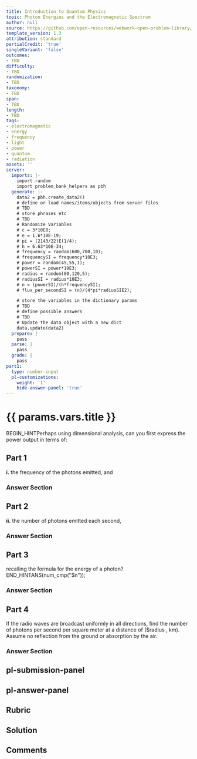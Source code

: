 ```yaml
---
title: Introduction to Quantum Physics
topic: Photon Energies and the Electromagnetic Spectrum
author: null
source: https://github.com/open-resources/webwork-open-problem-library/tree/master/Contrib/BrockPhysics/College_Physics_Urone/29.Introduction_to_Quantum_Physics/29-03.Photon_Energies_and_the_Electromagnetic_Spectrum/NU_U17_29_03_014.pg
template_version: 1.3
attribution: standard
partialCredit: 'true'
singleVariant: 'false'
outcomes:
- TBD
difficulty:
- TBD
randomization:
- TBD
taxonomy:
- TBD
span:
- TBD
length:
- TBD
tags:
- electromagnetic
- energy
- frequency
- light
- power
- quantum
- radiation
assets: ''
server:
  imports: |-
    import random
    import problem_bank_helpers as pbh
  generate: |-
    data2 = pbh.create_data2()
    # define or load names/items/objects from server files
    # TBD
    # store phrases etc
    # TBD
    # Randomize Variables
    # c = 3*10E8;
    # e = 1.6*10E-19;
    # pi = (2143/22)E(1/4);
    # h = 6.63*10E-34;
    # frequency = random(600,700,10);
    # frequencySI = frequency*10E3;
    # power = random(45,55,1);
    # powerSI = power*10E3;
    # radius = random(80,120,5);
    # radiusSI = radius*10E3;
    # n = (powerSI)/(h*frequencySI);
    # flux_per_secondSI = (n)/(4*pi*radiusSIE2);

    # store the variables in the dictionary params
    # TBD
    # define possible answers
    # TBD
    # Update the data object with a new dict
    data.update(data2)
  prepare: |
    pass
  parse: |
    pass
  grade: |
    pass
part1:
  type: number-input
  pl-customizations:
    weight: '1'
    hide-answer-panel: 'true'
---
```


# {{ params.vars.title }} 


BEGIN_HINTPerhaps using dimensional analysis, can you first express the power output in terms of:

## Part 1 
<b>i.</b> the frequency of the photons emitted, and 


 ### Answer Section

## Part 2 
<b>ii.</b> the number of photons emitted each second, 


 ### Answer Section

## Part 3 
recalling the formula for the energy of a photon?END_HINTANS(num_cmp("$n")); 


 ### Answer Section

## Part 4 
If the radio waves are broadcast uniformly in all directions, find the number of photons per second per square meter at a distance of ($radius , km). Assume no reflection from the ground or absorption by the air. 


 ### Answer Section


## pl-submission-panel 


## pl-answer-panel 


## Rubric 


## Solution 


## Comments 


